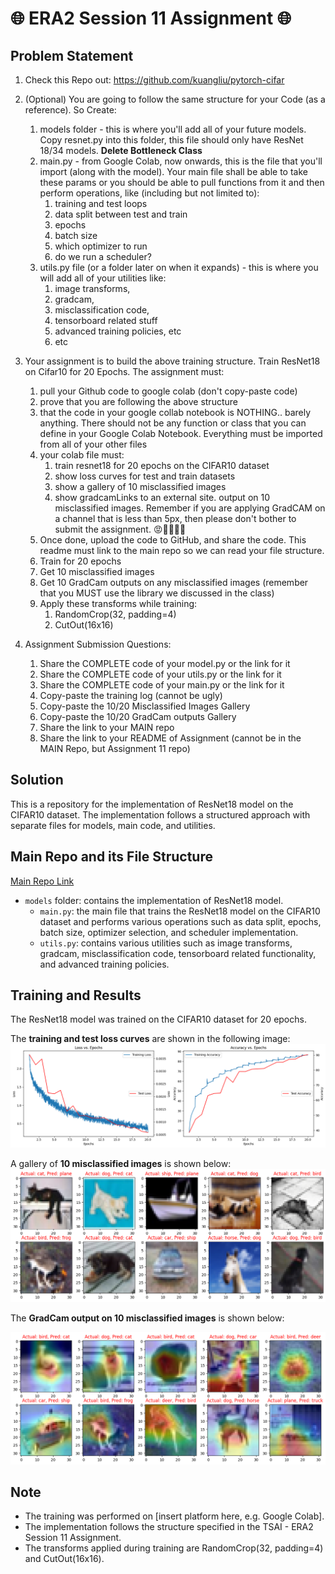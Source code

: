 # 🌐 ERA2 Session 11 Assignment 🌐

## Problem Statement
1. Check this Repo out: https://github.com/kuangliu/pytorch-cifar  
2. (Optional) You are going to follow the same structure for your Code (as a reference). So Create:  
    1. models folder - this is where you'll add all of your future models. Copy resnet.py into this folder, this file should only have ResNet 18/34 models. **Delete Bottleneck Class**  
    2. main.py - from Google Colab, now onwards, this is the file that you'll import (along with the model). Your main file shall be able to take these params or you should be able to pull functions from it and then perform operations, like (including but not limited to):  
        1. training and test loops  
        2. data split between test and train  
        3. epochs  
        4. batch size  
        5. which optimizer to run  
        6. do we run a scheduler?  
    3. utils.py file (or a folder later on when it expands) - this is where you will add all of your utilities like:  
        1. image transforms,  
        2. gradcam,  
        3. misclassification code,  
        4. tensorboard related stuff  
        5. advanced training policies, etc  
        6. etc  
3. Your assignment is to build the above training structure. Train ResNet18 on Cifar10 for 20 Epochs. The assignment must:  
    1. pull your Github code to google colab (don't copy-paste code)  
    2. prove that you are following the above structure  
    3. that the code in your google collab notebook is NOTHING.. barely anything. There should not be any function or class that you can define in your Google Colab Notebook. Everything must be imported from all of your other files  
    4. your colab file must:  
        1. train resnet18 for 20 epochs on the CIFAR10 dataset  
        2. show loss curves for test and train datasets  
        3. show a gallery of 10 misclassified images  
        4. show gradcamLinks to an external site. output on 10 misclassified images. Remember if you are applying GradCAM on a channel that is less than 5px, then please don't bother to submit the assignment. 😡🤬🤬🤬🤬  
    5. Once done, upload the code to GitHub, and share the code. This readme must link to the main repo so we can read your file structure.  
    6. Train for 20 epochs  
    7. Get 10 misclassified images  
    8. Get 10 GradCam outputs on any misclassified images (remember that you MUST use the library we discussed in the class)  
    9. Apply these transforms while training:  
        1. RandomCrop(32, padding=4)  
        2. CutOut(16x16)  
4. Assignment Submission Questions:

    1. Share the COMPLETE code of your model.py or the link for it  
    2. Share the COMPLETE code of your utils.py or the link for it  
    3. Share the COMPLETE code of your main.py or the link for it  
    4. Copy-paste the training log (cannot be ugly)  
    5. Copy-paste the 10/20 Misclassified Images Gallery  
    6. Copy-paste the 10/20 GradCam outputs Gallery  
    7. Share the link to your MAIN repo  
    8. Share the link to your README of Assignment  (cannot be in the MAIN Repo, but Assignment 11 repo)  

## Solution
This is a repository for the implementation of ResNet18 model on the CIFAR10 dataset. The implementation follows a structured approach with separate files for models, main code, and utilities.

## Main Repo and its File Structure
[Main Repo Link](https://github.com/DhrubaAdhikary/ERA_V2/tree/94580869712d7ee83fd2323334cb953d839d0436/pytorch-era2-main)  
- `models` folder: contains the implementation of ResNet18 model.
    - `main.py`: the main file that trains the ResNet18 model on the CIFAR10 dataset and performs various operations such as data split, epochs, batch size, optimizer selection, and scheduler implementation.
    - `utils.py`: contains various utilities such as image transforms, gradcam, misclassification code, tensorboard related functionality, and advanced training policies.

## Training and Results
The ResNet18 model was trained on the CIFAR10 dataset for 20 epochs. 

The **training and test loss curves** are shown in the following image:  
![loss_graph](./images/loss_accuracy_graph.png)

A gallery of **10 misclassified images** is shown below: 
![miss_classified](./images/miss_classified_images.png)

The **GradCam output on 10 misclassified images** is shown below:  

![gradCam](./images/gradCam.png)

## Note
- The training was performed on [insert platform here, e.g. Google Colab].  
- The implementation follows the structure specified in the TSAI - ERA2 Session 11 Assignment.  
- The transforms applied during training are RandomCrop(32, padding=4) and CutOut(16x16).  

